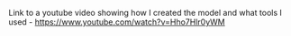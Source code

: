 Link to a youtube video showing how I created the model and what tools I used - https://www.youtube.com/watch?v=Hho7Hlr0yWM
